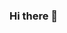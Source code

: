### Hi there 👋

<!--
**leandrogregorio/leandrogregorio** is a ✨ _special_ ✨ repository because its `README.md` (this file) appears on your GitHub profile.

Here are some ideas to get you started:

- 🔭 I’m currently working on ...
- 🌱 I’m currently learning ...
- 👯 I’m looking to collaborate on ...
- 🤔 I’m looking for help with ...
- 💬 Ask me about ...
- 📫 How to reach me: ...api/pin?username=leandrogregorio&repo=github-readme-stats
- 😄 Pronouns: ...
- ⚡ Fun fact: ...
-->

